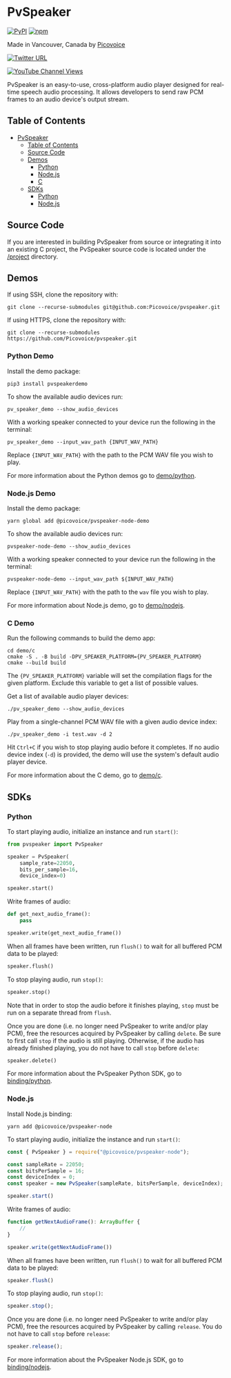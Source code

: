 # PvSpeaker

<!-- markdown-link-check-disable -->
[![PyPI](https://img.shields.io/pypi/v/pvspeaker)](https://pypi.org/project/pvspeaker/)
[![npm](https://img.shields.io/npm/v/@picovoice/pvspeaker-node?label=npm%20%5Bnode%5D)](https://www.npmjs.com/package/@picovoice/pvspeaker-node)
<!-- markdown-link-check-enable -->

Made in Vancouver, Canada by [Picovoice](https://picovoice.ai)

<!-- markdown-link-check-disable -->
[![Twitter URL](https://img.shields.io/twitter/url?label=%40AiPicovoice&style=social&url=https%3A%2F%2Ftwitter.com%2FAiPicovoice)](https://twitter.com/AiPicovoice)
<!-- markdown-link-check-enable -->
[![YouTube Channel Views](https://img.shields.io/youtube/channel/views/UCAdi9sTCXLosG1XeqDwLx7w?label=YouTube&style=social)](https://www.youtube.com/channel/UCAdi9sTCXLosG1XeqDwLx7w)

PvSpeaker is an easy-to-use, cross-platform audio player designed for real-time speech audio processing. It allows developers to send raw PCM frames to an audio device's output stream.

## Table of Contents
- [PvSpeaker](#pvspeaker)
    - [Table of Contents](#table-of-contents)
    - [Source Code](#source-code)
    - [Demos](#demos)
      - [Python](#python-demo)
      - [Node.js](#nodejs-demo)
      - [C](#c-demo)
    - [SDKs](#sdks)
      - [Python](#python)
      - [Node.js](#nodejs)

## Source Code

If you are interested in building PvSpeaker from source or integrating it into an existing C project, the PvSpeaker
source code is located under the [/project](./project) directory.

## Demos

If using SSH, clone the repository with:

```console
git clone --recurse-submodules git@github.com:Picovoice/pvspeaker.git
```

If using HTTPS, clone the repository with:

```console
git clone --recurse-submodules https://github.com/Picovoice/pvspeaker.git
```

### Python Demo

Install the demo package:

```console
pip3 install pvspeakerdemo
```

To show the available audio devices run:

```console
pv_speaker_demo --show_audio_devices
```

With a working speaker connected to your device run the following in the terminal:

```console
pv_speaker_demo --input_wav_path {INPUT_WAV_PATH}
```

Replace `{INPUT_WAV_PATH}` with the path to the PCM WAV file you wish to play.

For more information about the Python demos go to [demo/python](demo/python).

### Node.js Demo

Install the demo package:

```console
yarn global add @picovoice/pvspeaker-node-demo
```

To show the available audio devices run:

```console
pvspeaker-node-demo --show_audio_devices
```

With a working speaker connected to your device run the following in the terminal:

```console
pvspeaker-node-demo --input_wav_path ${INPUT_WAV_PATH}
```

Replace `{INPUT_WAV_PATH}` with the path to the `wav` file you wish to play.

For more information about Node.js demo, go to [demo/nodejs](demo/nodejs).

### C Demo

Run the following commands to build the demo app:

```console
cd demo/c
cmake -S . -B build -DPV_SPEAKER_PLATFORM={PV_SPEAKER_PLATFORM}
cmake --build build
```

The `{PV_SPEAKER_PLATFORM}` variable will set the compilation flags for the given platform. Exclude this variable
to get a list of possible values.

Get a list of available audio player devices:
```console
./pv_speaker_demo --show_audio_devices
```

Play from a single-channel PCM WAV file with a given audio device index:
```console
./pv_speaker_demo -i test.wav -d 2
```

Hit `Ctrl+C` if you wish to stop playing audio before it completes. If no audio device index (`-d`) is provided, the demo will use the system's default audio player device.

For more information about the C demo, go to [demo/c](demo/c).

## SDKs

### Python

To start playing audio, initialize an instance and run `start()`:

```python
from pvspeaker import PvSpeaker

speaker = PvSpeaker(
    sample_rate=22050,
    bits_per_sample=16,
    device_index=0)

speaker.start()
```

Write frames of audio:

```python
def get_next_audio_frame():
    pass

speaker.write(get_next_audio_frame())
```

When all frames have been written, run `flush()` to wait for all buffered PCM data to be played:

```python
speaker.flush()
```

To stop playing audio, run `stop()`:

```python
speaker.stop()
```

Note that in order to stop the audio before it finishes playing, `stop` must be run on a separate thread from `flush`.

Once you are done (i.e. no longer need PvSpeaker to write and/or play PCM), free the resources acquired by PvSpeaker by calling `delete`. Be sure to first call `stop` if the audio is still playing. Otherwise, if the audio has already finished playing, you do not have to call `stop` before `delete`:

```python
speaker.delete()
```

For more information about the PvSpeaker Python SDK, go to [binding/python](binding/python).

### Node.js

Install Node.js binding:

```console
yarn add @picovoice/pvspeaker-node
```

To start playing audio, initialize the instance and run `start()`:

```typescript
const { PvSpeaker } = require("@picovoice/pvspeaker-node");

const sampleRate = 22050;
const bitsPerSample = 16;
const deviceIndex = 0;
const speaker = new PvSpeaker(sampleRate, bitsPerSample, deviceIndex);

speaker.start()
```

Write frames of audio:

```typescript
function getNextAudioFrame(): ArrayBuffer {
    //
}

speaker.write(getNextAudioFrame())
```

When all frames have been written, run `flush()` to wait for all buffered PCM data to be played:

```typescript
speaker.flush()
```

To stop playing audio, run `stop()`:

```typescript
speaker.stop();
```

Once you are done (i.e. no longer need PvSpeaker to write and/or play PCM), free the resources acquired by PvSpeaker by calling `release`. You do not have to call `stop` before `release`:

```typescript
speaker.release();
```

For more information about the PvSpeaker Node.js SDK, go to [binding/nodejs](binding/nodejs).
